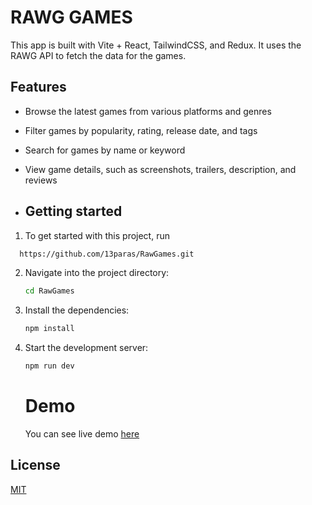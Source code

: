# RAWG GAMES

This app is built with Vite + React, TailwindCSS, and Redux. It uses the RAWG API to fetch the data for the games.

## Features

* Browse the latest games from various platforms and genres
* Filter games by popularity, rating, release date, and tags
* Search for games by name or keyword
* View game details, such as screenshots, trailers, description, and reviews

* ## Getting started

1. To get started with this project, run

```bash
  https://github.com/13paras/RawGames.git
```

2. Navigate into the project directory:

    ```bash
    cd RawGames
    ```

3. Install the dependencies:

    ```bash
    npm install
    ```

4. Start the development server:

    ```bash
    npm run dev
    ```

   # Demo
   You can see live demo <a href="https://raw-games.vercel.app/" target="_blank" rel="noreferrer">here</a>

## License

[MIT](https://choosealicense.com/licenses/mit/)

